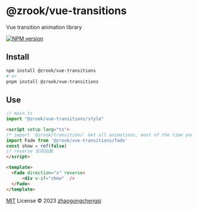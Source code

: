 # @zrook/vue-transitions

Vue transition animation library

[![NPM version](https://img.shields.io/npm/v/@zrook/vue-transitions?color=a1b858&label=)](https://www.npmjs.com/package/@zrook/vue-transitions)

## Install

```sh
npm install @zrook/vue-transitions
# or
pnpm install @zrook/vue-transitions
```

## Use

```ts
// main.ts
import "@zrook/vue-transitions/style"
```
```html
<script setup lang="ts">
/* import '@zrook/transitions' Get all animations, most of the time you don't need to */
import Fade from '@zrook/vue-transitions/fade'
const show = ref(false)
// reverse 反向动画
</script>

<template>
  <Fade direction="x" reverse>
      <div v-if="show"  />
  </Fade>
</template>
```

[MIT](./LICENSE) License © 2023 [zhaogongchengsi](https://github.com/zhaogongchengsi)

